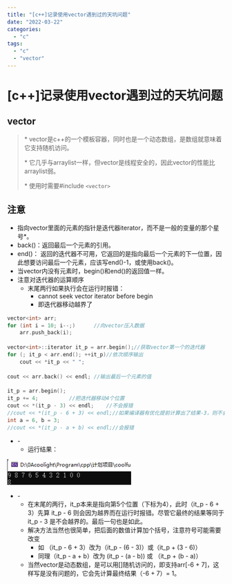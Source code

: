 ```yaml
---
title: "[c++]记录使用vector遇到过的天坑问题"
date: "2022-03-22"
categories: 
  - "c"
tags: 
  - "c"
  - "vector"
---
```

# [c++]记录使用vector遇到过的天坑问题

## vector

> \* vector是c++的一个模板容器，同时也是一个动态数组，是数组就意味着它支持随机访问。
> 
> \* 它几乎与arraylist一样，但vector是线程安全的，因此vector的性能比arraylist弱。
> 
> \* 使用时需要#include `<vector>`

## 注意

- 指向vector里面的元素的指针是迭代器iterator，而不是一般的变量的那个星号\*。
- back()：返回最后一个元素的引用。
- end()： 返回的迭代器不可用，它返回的是指向最后一个元素的下一位置，因此想要访问最后一个元素，应该写end()-1，或使用back()。
- 当vector内没有元素时，begin()和end()的返回值一样。
- 注意对迭代器的运算顺序
    - 末尾两行如果执行会在运行时报错：
        - cannot seek vector iterator before begin
        - 即迭代器移动越界了

```c++
vector<int> arr;
for (int i = 10; i--;)		//向vector压入数据
	arr.push_back(i);

vector<int>::iterator it_p = arr.begin();//获取vector第一个的迭代器
for (; it_p < arr.end(); ++it_p)//依次顺序输出
	cout << *it_p << " ";

cout << arr.back() << endl;	//输出最后一个元素的值

it_p = arr.begin();
it_p += 4;			//把迭代器移动4个位置
cout << *(it_p - 3) << endl;	//不会报错
//cout << *(it_p - 6 + 3) << endl;//如果编译器有优化提前计算出了结果-3，则不会报错
int a = 6, b = 3;
//cout << *(it_p - a + b) << endl;//会报错
```

- \-
    - 运行结果：

![](images/image-12.png)

- \-
    - 在末尾的两行，it\_p本来是指向第5个位置（下标为4），此时（it\_p - 6 + 3）先算 it\_p - 6 则会因为越界而在运行时报错。尽管它最终的结果等同于it\_p - 3 是不会越界的。最后一句也是如此。
    - 解决方法当然也很简单，把后面的数值计算加个括号，注意符号可能需要改变
        - 如 （it\_p - 6 + 3）改为（it\_p - (6 - 3)）或（it\_p + (3 - 6)）
        - 同理（it\_p - a + b）改为 (it\_p - (a - b)) 或 （it\_p + (b - a)）
    - 当然vector是动态数组，是可以用\[\]随机访问的，即支持arr\[-6 + 7\]，这样写是没有问题的，它会先计算最终结果（-6 + 7）= 1。

